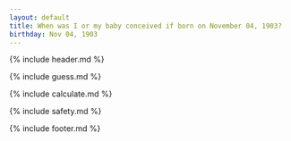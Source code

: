 ```yaml
---
layout: default
title: When was I or my baby conceived if born on November 04, 1903?
birthday: Nov 04, 1903
---
```


{% include header.md %}

{% include guess.md %}

{% include calculate.md %}

{% include safety.md %}

{% include footer.md %}



